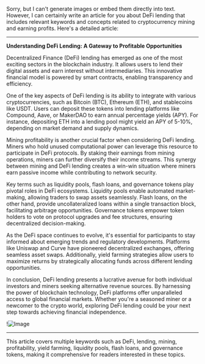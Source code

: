 Sorry, but I can't generate images or embed them directly into text. However, I can certainly write an article for you about DeFi lending that includes relevant keywords and concepts related to cryptocurrency mining and earning profits. Here's a detailed article:

---

**Understanding DeFi Lending: A Gateway to Profitable Opportunities**

Decentralized Finance (DeFi) lending has emerged as one of the most exciting sectors in the blockchain industry. It allows users to lend their digital assets and earn interest without intermediaries. This innovative financial model is powered by smart contracts, enabling transparency and efficiency.

One of the key aspects of DeFi lending is its ability to integrate with various cryptocurrencies, such as Bitcoin (BTC), Ethereum (ETH), and stablecoins like USDT. Users can deposit these tokens into lending platforms like Compound, Aave, or MakerDAO to earn annual percentage yields (APY). For instance, depositing ETH into a lending pool might yield an APY of 5-10%, depending on market demand and supply dynamics.

Mining profitability is another crucial factor when considering DeFi lending. Miners who hold unused computational power can leverage this resource to participate in DeFi protocols. By staking their earnings from mining operations, miners can further diversify their income streams. This synergy between mining and DeFi lending creates a win-win situation where miners earn passive income while contributing to network security.

Key terms such as liquidity pools, flash loans, and governance tokens play pivotal roles in DeFi ecosystems. Liquidity pools enable automated market-making, allowing traders to swap assets seamlessly. Flash loans, on the other hand, provide uncollateralized loans within a single transaction block, facilitating arbitrage opportunities. Governance tokens empower token holders to vote on protocol upgrades and fee structures, ensuring decentralized decision-making.

As the DeFi space continues to evolve, it's essential for participants to stay informed about emerging trends and regulatory developments. Platforms like Uniswap and Curve have pioneered decentralized exchanges, offering seamless asset swaps. Additionally, yield farming strategies allow users to maximize returns by strategically allocating funds across different lending opportunities.

In conclusion, DeFi lending presents a lucrative avenue for both individual investors and miners seeking alternative revenue sources. By harnessing the power of blockchain technology, DeFi platforms offer unparalleled access to global financial markets. Whether you're a seasoned miner or a newcomer to the crypto world, exploring DeFi lending could be your next step towards achieving financial independence.

!![Image](https://github.com/user-attachments/assets/590b50a7-4459-4e76-8a31-559aed223621)

--- 

This article covers multiple keywords such as DeFi, lending, mining, profitability, yield farming, liquidity pools, flash loans, and governance tokens, making it comprehensive for readers interested in these topics.